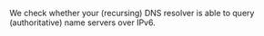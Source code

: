 We check whether your (recursing) DNS resolver is able to query (authoritative) name servers over IPv6.
